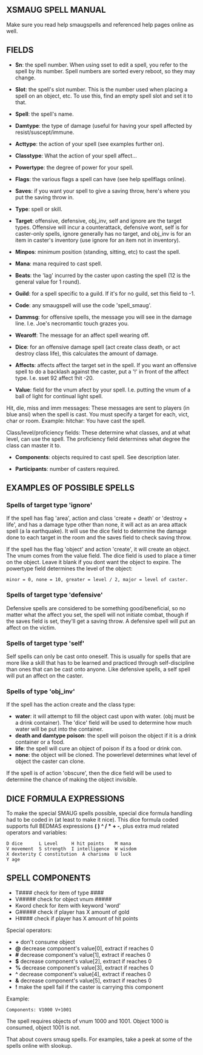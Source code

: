 XSMAUG SPELL MANUAL
-------------------

Make sure you read help smaugspells and referenced help pages online as well.

FIELDS
------

 - **Sn**: the spell number.  When using sset to edit a spell, you refer to the spell by its number.  Spell numbers are sorted every reboot, so they may change.

 - **Slot**: the spell's slot number.  This is the number used when placing a spell on an object, etc.  To use this, find an empty spell slot and set it to that.

 - **Spell**: the spell's name.

 - **Damtype**: the type of damage (useful for having your spell affected by resist/suscept/immune.

 - **Acttype**: the action of your spell (see examples further on).

 - **Classtype**: What the action of your spell affect...

 - **Powertype**: the degree of power for your spell.

 - **Flags**: the various flags a spell can have (see help spellflags online).

 - **Saves**: if you want your spell to give a saving throw, here's where you put the saving throw in.

 - **Type**: spell or skill.

 - **Target**: offensive, defensive, obj_inv, self and ignore are the target types.  Offensive will incur a counterattack, defensive wont, self is for caster-only spells, ignore generally has no target, and obj_inv is for an item in caster's inventory (use ignore for an item not in inventory).

 - **Minpos**: minimum position (standing, sitting, etc) to cast the spell.

 - **Mana**: mana required to cast spell.

 - **Beats**: the 'lag' incurred by the caster upon casting the spell (12 is the general value for 1 round).

 - **Guild**: for a spell specific to a guild. If it's for no guild, set this field to -1.

 - **Code**: any smaugspell will use the code 'spell_smaug'.

 - **Dammsg**: for offensive spells, the message you will see in the damage line.  I.e. Joe's necromantic touch grazes you.

 - **Wearoff**: The message for an affect spell wearing off.

 - **Dice**: for an offensive damage spell (act create class death, or act destroy class life), this calculates the amount of damage.

 - **Affects**: affects affect the target set in the spell. If you want an offensive spell to do a backlash against the caster, put a '!' in front of the affect type.  I.e. sset 92 affect !hit -20.

 - **Value**: field for the vnum afect by your spell. I.e. putting the vnum of a ball of light for continual light spell.

Hit, die, miss and imm messages: These messages are sent to players (in blue ansi) when the spell is cast.  You must specify a target for each, vict, char or room.  Example: hitchar: You have cast the spell.

Class/level/proficiency fields:  These determine what classes, and at what level, can use the spell.  The proficiency field determines what degree the class can master it to.

 - **Components**: objects required to cast spell.  See description later.

 - **Participants**: number of casters required.


EXAMPLES OF POSSIBLE SPELLS
---------------------------

### Spells of target type 'ignore'

If the spell has flag 'area', action and class 'create + death' or 'destroy + life', and has a damage type other than none, it will act as an area attack spell (a la earthquake). It will use the dice field to 
determine the damage done to each target in the room and the saves field to check saving throw.

If the spell has the flag 'object' and action 'create', it will create an object. The vnum comes from the value field. The dice field is used to place a timer on the object. Leave it blank if you dont want the object 
to expire. The powertype field determines the level of the object:

`minor = 0, none = 10, greater = level / 2, major = level of caster.`


### Spells of target type 'defensive'

Defensive spells are considered to be something good/beneficial, so no matter what the affect you set, the spell will not initiate combat, though if the saves field is set, they'll get a saving throw.  A defensive spell will put an affect on the victim.


### Spells of target type 'self'

Self spells can only be cast onto oneself.  This is usually for spells that are more like a skill that has to be learned and practiced through self-discipline than ones that can be cast onto anyone.  Like defensive spells, a self spell will put an affect on the caster.


### Spells of type 'obj_inv'

If the spell has the action create and the class type:

 - **water**: it will attempt to fill the object cast upon with water. (obj must be a drink container). The 'dice' field will be used to determine how much water will be put into the container.
 - **death and damtype poison**: the spell will poison the object if it is a drink container or a food.
 - **life**: the spell will cure an object of poison if its a food or drink con.
 - **none**: the object will be cloned.  The powerlevel determines what level of object the caster can clone.

If the spell is of action 'obscure', then the dice field will be used to determine the chance of making the object invisible.


DICE FORMULA EXPRESSIONS
------------------------

To make the special SMAUG spells possible, special dice formula handling had to be coded in (at least to make it nice). This dice formula coded supports full BEDMAS expressions **( )  ^ / * + -**, plus extra mud related 
operators and variables:

```
D dice		L Level		H hit points	M mana
V movement	S strength	I intelligence	W wisdom
X dexterity	C constitution	A charisma	U luck
Y age
```

SPELL COMPONENTS
----------------

 - T####		check for item of type ####
 - V#####		check for object vnum #####
 - Kword		check for item with keyword 'word'
 - G#####		check if player has X amount of gold
 - H####		check if player has X amount of hit points

Special operators:

 - **+** don't consume object
 - **@** decrease component's value[0], extract if reaches 0
 - **#** decrease component's value[1], extract if reaches 0
 - **$** decrease component's value[2], extract if reaches 0
 - **%** decrease component's value[3], extract if reaches 0
 - **^** decrease component's value[4], extract if reaches 0
 - **&** decrease component's value[5], extract if reaches 0
 - **!** make the spell fail if the caster is carrying this component

Example:

`Components: V1000 V+1001`

The spell requires objects of vnum 1000 and 1001.  Object 1000 is consumed, object 1001 is not.

That about covers smaug spells.  For examples, take a peek at some of the spells online with slookup.